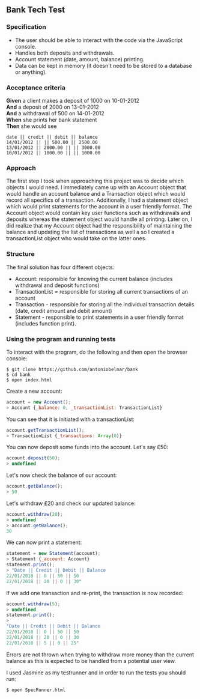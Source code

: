 ## Bank Tech Test

### Specification

* The user should be able to interact with the code via the JavaScript console.
* Handles both deposits and withdrawals.
* Account statement (date, amount, balance) printing.
* Data can be kept in memory (it doesn't need to be stored to a database or anything).

### Acceptance criteria

**Given** a client makes a deposit of 1000 on 10-01-2012  
**And** a deposit of 2000 on 13-01-2012  
**And** a withdrawal of 500 on 14-01-2012  
**When** she prints her bank statement  
**Then** she would see

```
date || credit || debit || balance
14/01/2012 || || 500.00 || 2500.00
13/01/2012 || 2000.00 || || 3000.00
10/01/2012 || 1000.00 || || 1000.00
```

### Approach
The first step I took when approaching this project was to decide which objects I would need. I immediately came up with an Account object that would handle an account balance and a Transaction object which would record all specifics of a transaction. Additionally, I had a statement object which would print statements for the account in a user friendly format. The Account object would contain key user functions such as withdrawals and deposits whereas the statement object would handle all printing. Later on, I did realize that my Account object had the responsibility of maintaining the balance and updating the list of transactions as well a so I created a transactionList object who would take on the latter ones.

### Structure
The final solution has four different objects:
- Account: responsible for knowing the current balance (includes withdrawal and deposit functions)
- TransactionList = responsible for storing all current transactions of an account
- Transaction - responsible for storing all the individual transaction details (date, credit amount and debit amount)
- Statement - responsible to print statements in a user friendly format (includes function print).


### Using the program and running tests
To interact with the program, do the following and then open the browser console:
```
$ git clone https://github.com/antoniobelmar/bank
$ cd bank
$ open index.html
```
Create a new account:
```javascript
account = new Account();
> Account {_balance: 0, _transactionList: TransactionList}
```
You can see that it is initiated with a transactionList:
```javascript
account.getTransactionList();
> TransactionList {_transactions: Array(0)}
```
You can now deposit some funds into the account. Let's say £50:
```javascript
account.deposit(50);
> undefined
```
Let's now check the balance of our account:
```javascript
account.getBalance();
> 50
```
Let's withdraw £20 and check our updated balance:
```javascript
account.withdraw(20);
> undefined
> account.getBalance();
30
```
We can now print a statement:
```javascript
statement = new Statement(account);
> Statement {_account: Account}
statement.print();
> "Date || Credit || Debit || Balance
22/01/2018 || 0 || 50 || 50
22/01/2018 || 20 || 0 || 30"
```
If we add one transaction and re-print, the transaction is now recorded:
```javascript
account.withdraw(5);
> undefined
statement.print();
> 
"Date || Credit || Debit || Balance
22/01/2018 || 0 || 50 || 50
22/01/2018 || 20 || 0 || 30
22/01/2018 || 5 || 0 || 25"
```

Errors are not thrown when trying to withdraw more money than the current balance as this is expected to be handled from a potential user view.

I used Jasmine as my testrunner and in order to run the tests you should run:
```
$ open SpecRunner.html
```
